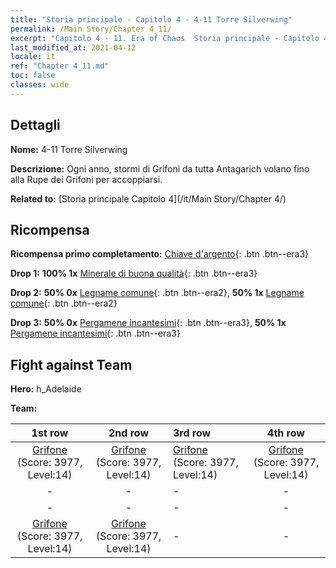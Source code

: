 ```yaml
---
title: "Storia principale - Capitolo 4 - 4-11 Torre Silverwing"
permalink: /Main Story/Chapter 4_11/
excerpt: "Capitolo 4 - 11. Era of Chaos  Storia principale - Capitolo 4_11. 4-11 Torre Silverwing"
last_modified_at: 2021-04-12
locale: it
ref: "Chapter 4_11.md"
toc: false
classes: wide
---
```


## Dettagli

 **Nome:** 4-11 Torre Silverwing

 **Descrizione:** Ogni anno, stormi di Grifoni da tutta Antagarich volano fino alla Rupe dei Grifoni per accoppiarsi.

 **Related to:** [Storia principale Capitolo 4](/it/Main Story/Chapter 4/)

## Ricompensa

 **Ricompensa primo completamento:** [Chiave d'argento](/it/Items/con_693/){: .btn .btn--era3}

 **Drop 1:** **100% 1x** [Minerale di buona qualità](/it/Items/mat_12/){: .btn .btn--era3}

 **Drop 2:** **50% 0x** [Legname comune](/it/Items/mat_7/){: .btn .btn--era2}, **50% 1x** [Legname comune](/it/Items/mat_7/){: .btn .btn--era2}

 **Drop 3:** **50% 0x** [Pergamene incantesimi](/it/Items/con_694/){: .btn .btn--era3}, **50% 1x** [Pergamene incantesimi](/it/Items/con_694/){: .btn .btn--era3}


## Fight against Team
 **Hero:** h_Adelaide

 **Team:**


  | 1st row | 2nd row | 3rd row | 4th row |
  |:----:|:----:|:----|:----:|
  | [Grifone](/it/units/Griffin/) (Score: 3977, Level:14)  | [Grifone](/it/units/Griffin/) (Score: 3977, Level:14)  | [Grifone](/it/units/Griffin/) (Score: 3977, Level:14)  | [Grifone](/it/units/Griffin/) (Score: 3977, Level:14)  |
  | - | - | - | - |
  | - | - | - | - |
  | [Grifone](/it/units/Griffin/) (Score: 3977, Level:14)  | [Grifone](/it/units/Griffin/) (Score: 3977, Level:14)  | - | - |


